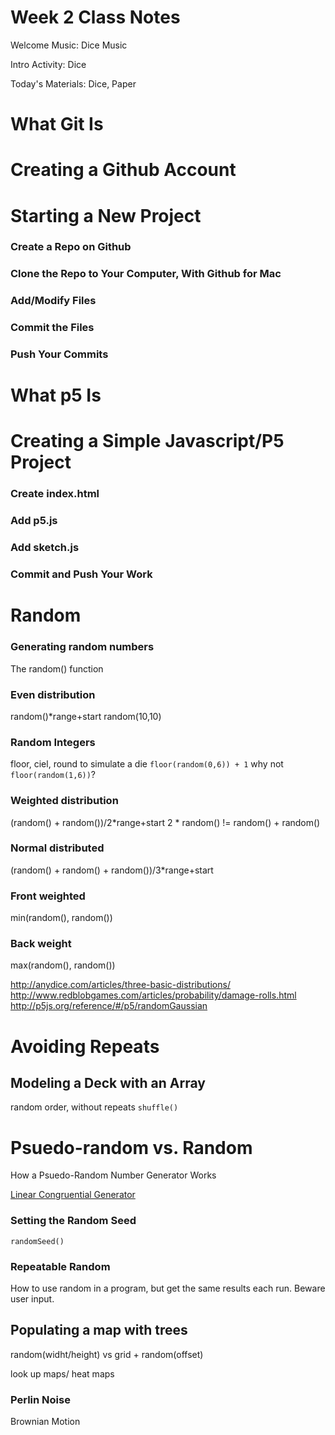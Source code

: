 # Week 2 Class Notes



Welcome Music: Dice Music

Intro Activity: Dice

Today's Materials: Dice, Paper


# What Git Is

# Creating a Github Account

# Starting a New Project
### Create a Repo on Github
### Clone the Repo to Your Computer, With Github for Mac
### Add/Modify Files
### Commit the Files
### Push Your Commits


# What p5 Is

# Creating a Simple Javascript/P5 Project
### Create index.html
### Add p5.js
### Add sketch.js
### Commit and Push Your Work



# Random

### Generating random numbers
The random() function

### Even distribution
random()*range+start
random(10,10)

### Random Integers
floor, ciel, round
to simulate a die `floor(random(0,6)) + 1` 
why not `floor(random(1,6))`?


### Weighted distribution
(random() + random())/2*range+start
2 * random() != random() + random()


### Normal distributed
(random() + random() + random())/3*range+start

### Front weighted
min(random(), random())

### Back weight
max(random(), random())


http://anydice.com/articles/three-basic-distributions/
http://www.redblobgames.com/articles/probability/damage-rolls.html
http://p5js.org/reference/#/p5/randomGaussian


# Avoiding Repeats


## Modeling a Deck with an Array
random order, without repeats
`shuffle()`


# Psuedo-random vs. Random

How a Psuedo-Random Number Generator Works

[Linear Congruential Generator](https://en.wikipedia.org/wiki/Linear_congruential_generator)


### Setting the Random Seed
`randomSeed()`

### Repeatable Random

How to use random in a program, but get the same results each run.
Beware user input.





## Populating a map with trees
random(widht/height) vs grid + random(offset)


look up maps/ heat maps


### Perlin Noise


Brownian Motion
